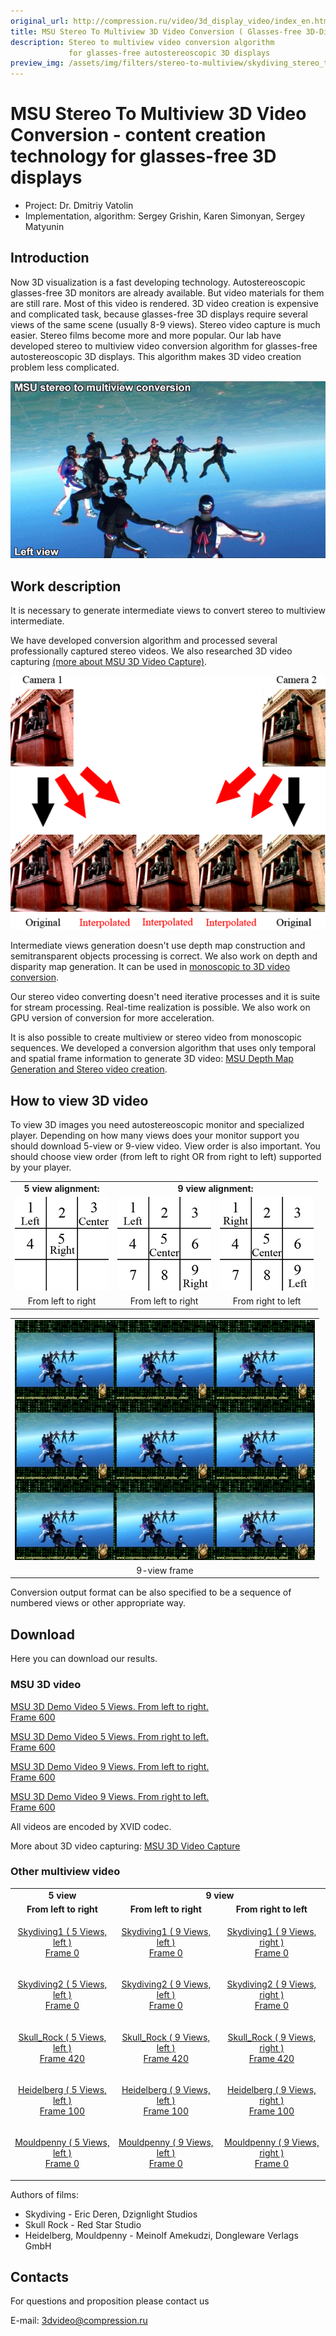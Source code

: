 ```yaml
---
original_url: http://compression.ru/video/3d_display_video/index_en.html
title: MSU Stereo To Multiview 3D Video Conversion ( Glasses-free 3D-Displays Video Content creation)
description: Stereo to multiview video conversion algorithm
             for glasses-free autostereoscopic 3D displays
preview_img: /assets/img/filters/stereo-to-multiview/skydiving_stereo_to_multiview.gif
---
```


# MSU Stereo To Multiview 3D Video Conversion - content creation technology for glasses-free 3D displays

* Project: Dr. Dmitriy Vatolin
* Implementation, algorithm: Sergey Grishin, Karen Simonyan, Sergey Matyunin

## Introduction

Now 3D visualization is a fast developing technology. Autostereoscopic
glasses-free 3D monitors are already available. But video materials for
them are still rare. Most of this video is rendered. 3D video creation
is expensive and complicated task, because glasses-free 3D displays
require several views of the same scene (usually 8-9 views). Stereo
video capture is much easier. Stereo films become more and more popular.
Our lab have developed stereo to multiview video conversion algorithm
for glasses-free autostereoscopic 3D displays. This algorithm makes 3D
video creation problem less complicated.

<div class="center">
<img src="/assets/img/filters/stereo-to-multiview/skydiving_stereo_to_multiview.gif" alt="Stereo to multiview conversion" />
</div>

## Work description

It is necessary to generate intermediate views to convert stereo to
multiview intermediate.

We have developed conversion algorithm and processed several
professionally captured stereo videos. We also researched 3D video
capturing [(more about MSU 3D Video
Capture)](/stereo_quality/3d-video-capturing.html).

<div class="center">
<img src="/assets/img/filters/stereo-to-multiview/2_to_5_views.png" alt="Intermediate views interpolation" />
</div>

Intermediate views generation doesn't use depth map construction and
semitransparent objects processing is correct. We also work on depth and
disparity map generation. It can be used in [monoscopic to 3D video
conversion](/video_filters/depth-map-generation.html).

Our stereo video converting doesn't need iterative processes and it is
suite for stream processing. Real-time realization is possible. We also
work on GPU version of conversion for more acceleration.

It is also possible to create multiview or stereo video from monoscopic
sequences. We developed a conversion algorithm that uses only temporal
and spatial frame information to generate 3D video: [MSU Depth Map
Generation and Stereo video
creation](/video_filters/depth-map-generation.html).

## How to view 3D video

To view 3D images you need autostereoscopic monitor and specialized
player. Depending on how many views does your monitor support you should
download 5-view or 9-view video. View order is also important. You
should choose view order (from left to right OR from right to left)
supported by your player.

<table class="center" style="text-align: center" border="0" cellspacing="5" cellpadding="5">
	<tbody><tr align="center">
		<td colspan="1">
			<b>5 view alignment:</b>
		</td>
		<td colspan="2">
			<b>9 view alignment:</b>
		</td>
	</tr>
	<tr align="center">
		<td><img src="/assets/img/filters/stereo-to-multiview/3x3_5_left.png" alt="5 view alignment. From left to right."></td>
		<td><img src="/assets/img/filters/stereo-to-multiview/3x3_9_left.png" alt="9 view alignment. From left to right."></td>
		<td><img src="/assets/img/filters/stereo-to-multiview/3x3_9_right.png" alt="9 view alignment. From right to left."></td>
	</tr>
	<tr align="center">
        	<td>From left to right</td>
		<td>From left to right</td>
		<td>From right to left</td>
	</tr>
</tbody></table>

<table class="center" style="text-align: center">
<tbody>
<tr class="odd">
<td><img src="/assets/img/filters/stereo-to-multiview/skydiving_frame33.jpeg" alt="9-view frame" /></td>
</tr>
<tr class="even">
<td>9-view frame</td>
</tr>
</tbody>
</table>

Conversion output format can be also specified to be a sequence of
numbered views or other appropriate way.

## Download

Here you can download our results.

### MSU 3D video

[MSU 3D Demo Video 5 Views. From left to
right.](http://download.graphicon.ru/video/3D-display/msu_3d_video_5view_left.avi)  
[Frame 600](/assets/img/vqmt3d/3d-video-capturing/msu_3d_video_5view_left_frame600.png)

[MSU 3D Demo Video 5 Views. From right to
left.](http://download.graphicon.ru/video/3D-display/msu_3d_video_5view_right.avi)  
[Frame 600](/assets/img/vqmt3d/3d-video-capturing/msu_3d_video_5view_right_frame600.png)

[MSU 3D Demo Video 9 Views. From left to
right.](http://download.graphicon.ru/video/3D-display/msu_3d_video_9view_left.avi)  
[Frame 600](/assets/img/vqmt3d/3d-video-capturing/msu_3d_video_9view_left_frame600.png)

[MSU 3D Demo Video 9 Views. From right to
left.](http://download.graphicon.ru/video/3D-display/msu_3d_video_9view_right.avi)  
[Frame 600](/assets/img/vqmt3d/3d-video-capturing/msu_3d_video_9view_right_frame600.png)

All videos are encoded by XVID codec.

More about 3D video capturing: [MSU 3D Video
Capture](/stereo_quality/3d-video-capturing.html)

### Other multiview video

<table border="0" cellspacing="5" cellpadding="5" align="center">
	<tbody><tr align="center">
		<td colspan="1"> <b>5 view</b> </td>
		<td colspan="2"> <b>9 view</b> </td>
	</tr>
	<tr align="center">
		<td>
			<b>From left to right</b>
		</td>
		<td>
			<b>From left to right</b>
		</td>
		<td>
			<b>From right to left</b>
		</td>
	</tr><tr align="center">
		<td><p><a href="http://download.graphicon.ru/video/3D-display/Skydiving1_5view_left.avi">Skydiving1 ( 5 Views, left )</a><br><a href="/assets/img/filters/stereo-to-multiview/Skydiving1_5view_left_frame0.png">Frame 0</a></p></td>
		<td><p><a href="http://download.graphicon.ru/video/3D-display/Skydiving1_9view_left.avi">Skydiving1 ( 9 Views, left )</a><br><a href="/assets/img/filters/stereo-to-multiview/Skydiving1_9view_left_frame0.png">Frame 0</a></p></td>
		<td><p><a href="http://download.graphicon.ru/video/3D-display/Skydiving1_9view_right.avi">Skydiving1 ( 9 Views, right )</a><br><a href="/assets/img/filters/stereo-to-multiview/Skydiving1_9view_right_frame0.png">Frame 0</a></p></td>
	</tr>	
	<tr align="center">
		<td><p><a href="http://download.graphicon.ru/video/3D-display/Skydiving2_5view_left.avi">Skydiving2 ( 5 Views, left )</a><br><a href="/assets/img/filters/stereo-to-multiview/Skydiving2_5view_left_frame0.png">Frame 0</a></p></td>
		<td><p><a href="http://download.graphicon.ru/video/3D-display/Skydiving2_9view_left.avi">Skydiving2 ( 9 Views, left )</a><br><a href="/assets/img/filters/stereo-to-multiview/Skydiving2_9view_left_frame0.png">Frame 0</a></p></td>
		<td><p><a href="http://download.graphicon.ru/video/3D-display/Skydiving2_9view_right.avi">Skydiving2 ( 9 Views, right )</a><br><a href="/assets/img/filters/stereo-to-multiview/Skydiving2_9view_right_frame0.png">Frame 0</a></p></td>
	</tr>	
	<tr align="center">
		<td><p><a href="http://download.graphicon.ru/video/3D-display/Skull_Rock_5view_left.avi">Skull_Rock ( 5 Views, left )</a><br><a href="/assets/img/filters/stereo-to-multiview/Skull_rock_5view_left_frame420.png">Frame 420</a></p></td>
		<td><p><a href="http://download.graphicon.ru/video/3D-display/Skull_Rock_9view_left.avi">Skull_Rock ( 9 Views, left )</a><br><a href="/assets/img/filters/stereo-to-multiview/Skull_rock_9view_left_frame420.png">Frame 420</a></p></td>
		<td><p><a href="http://download.graphicon.ru/video/3D-display/Skull_Rock_9view_right.avi">Skull_Rock ( 9 Views, right )</a><br><a href="/assets/img/filters/stereo-to-multiview/Skull_rock_9view_right_frame420.png">Frame 420</a></p></td>
	</tr>
	<tr align="center">
		<td><p><a href="http://download.graphicon.ru/video/3D-display/Heidelberg_5view_left.avi">Heidelberg ( 5 Views, left )</a><br><a href="/assets/img/filters/stereo-to-multiview/Heidelberg_5view_left_frame100.png">Frame 100</a></p></td>
		<td><p><a href="http://download.graphicon.ru/video/3D-display/Heidelberg_9view_left.avi">Heidelberg ( 9 Views, left )</a><br><a href="/assets/img/filters/stereo-to-multiview/Heidelberg_9view_left_frame100.png">Frame 100</a></p></td>
		<td><p><a href="http://download.graphicon.ru/video/3D-display/Heidelberg_9view_right.avi">Heidelberg ( 9 Views, right )</a><br><a href="/assets/img/filters/stereo-to-multiview/Heidelberg_9view_right_frame100.png">Frame 100</a></p></td>
	</tr>
	<tr align="center">
		<td><p><a href="http://download.graphicon.ru/video/3D-display/Mouldpenny_5view_left.avi">Mouldpenny ( 5 Views, left )</a><br><a href="/assets/img/filters/stereo-to-multiview/Mouldpenny_5view_left_frame0.png">Frame 0</a></p></td>
		<td><p><a href="http://download.graphicon.ru/video/3D-display/Mouldpenny_9view_left.avi">Mouldpenny ( 9 Views, left )</a><br><a href="/assets/img/filters/stereo-to-multiview/Mouldpenny_9view_left_frame0.png">Frame 0</a></p></td>
		<td><p><a href="http://download.graphicon.ru/video/3D-display/Mouldpenny_9view_right.avi">Mouldpenny ( 9 Views, right )</a><br><a href="/assets/img/filters/stereo-to-multiview/Mouldpenny_9view_right_frame0.png">Frame 0</a></p></td>
	</tr>
</tbody></table>

Authors of films:  
- Skydiving - Eric Deren, Dzignlight Studios  
- Skull Rock - Red Star Studio  
- Heidelberg, Mouldpenny - Meinolf Amekudzi, Dongleware Verlags GmbH  

## Contacts

For questions and proposition please contact us

E-mail: <3dvideo@compression.ru>
